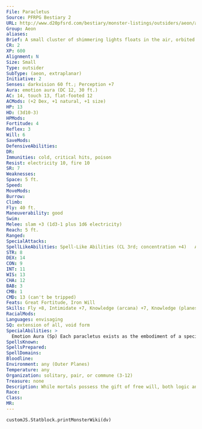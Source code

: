 ```yaml
---
File: Paracletus
Source: PFRPG Bestiary 2
URL: http://www.d20pfsrd.com/bestiary/monster-listings/outsiders/aeon/aeon-paracletus
Group: Aeon
aliases: 
Brief: A small cluster of shimmering lights floats in the air, orbited by multiple vibrant crystals and gemstones.
CR: 2
XP: 600
Alignment: N
Size: Small
Type: outsider
SubType: (aeon, extraplanar)
Initiative: 2
Senses: darkvision 60 ft.; Perception +7
Aura: emotion aura (DC 12, 30 ft.)
AC: 14, touch 13, flat-footed 12
ACMods: (+2 Dex, +1 natural, +1 size)
HP: 13
HD: (3d10-3)
HPMods: 
Fortitude: 4
Reflex: 3
Will: 6
SaveMods: 
DefensiveAbilities: 
DR: 
Immunities: cold, critical hits, poison
Resist: electricity 10, fire 10
SR: 7
Weaknesses: 
Space: 5 ft.
Speed: 
MoveMods: 
Burrow: 
Climb: 
Fly: 40 ft.
Maneuverability: good
Swim: 
Melee: slam +3 (1d3-1 plus 1d6 electricity)
Reach: 5 ft.
Ranged: 
SpecialAttacks: 
SpellLikeAbilities: Spell-Like Abilities (CL 3rd; concentration +4)   At Will-sanctuary (DC 12)   3/day-calm emotions (DC 13)   1/week-commune (6 questions, CL 12th)
STR: 8
DEX: 14
CON: 9
INT: 11
WIS: 13
CHA: 12
BAB: 3
CMB: 1
CMD: 13 (can't be tripped)
Feats: Great Fortitude, Iron Will
Skills: Fly +8, Intimidate +7, Knowledge (arcana) +7, Knowledge (planes) +7, Perception +7, Sense Motive +7, Stealth +12
RacialMods: 
Languages: envisaging
SQ: extension of all, void form
SpecialAbilities: >
  Emotion Aura (Sp) Each paracletus exists as the embodiment of a specific emotive duality. Three times per day, a paracletus can create an aura representing one of its two programmed emotions. Creatures in the area must make a DC 12 Will save to resist the aura. A creature that makes its save against the aura is unaffected by that aeon's aura for the next 24 hours. The paracletus can choose one creature in the area to ignore its effects. The effect of the aura lasts for 10 minutes, and ends if a creature moves more than 30 feet from the aeon. The aura is a mind-affecting compulsion effect. The save DC is Charisma-based. Specific emotive dualities and their powers follow-any single paracletus can only use one of these three dualistic options and cannot change to a different one.  Courage/Fear: The aura acts as bless or bane.  Empathy/Apathy: The aura gives creatures a +2 bonus or a -2 penalty on Bluff, Diplomacy, and Intimidate checks.  Hope/Despair: The aura gives creatures a +2 morale bonus on Will saving throws or a -2 penalty on Will saving throws.
SpellsKnown: 
SpellsPrepared: 
SpellDomains: 
Bloodline: 
Environment: any (Outer Planes)
Temperature: any
Organization: solitary, pair, or commune (3-12)
Treasure: none
Description: While mortals possess the gift of free will, both logic and emotion inf luence their decisions. The paracletus serve the aeons as agents who connect with mortals and study the inf luence of emotions (particularly the dualistic nature of raw emotion) upon mortal behavior. They wander the planes seeking mortals with particularly strong emotional or logical capabilities (characters with high Charisma or Intelligence scores). Once a paracletus locates such a creature, the paracletus remains nearby, studying the target's relationship with emotional and logical input and choices. Often, the paracletus will use its emotion aura on the target in order to study how outside inf luences affect the subject. Unfortunately for the target creature, whether or not the paracletus uses a helpful or harmful effect is, for all intents and purposes, a matter of random chance-even though to the paracletus's complex reasoning, nothing is left to actual random chance.  If presented the option, a paracletus avoids direct combat, and uses its emotion aura to inf luence situations. If pressed to defend itself, it flies at opponents, slamming into them and discharging an electrical jolt of energy in addition to buffeting with its crystalline components. The crystals that orbit a paracletus are solidified aspects of logic, while the swirling vapors and lights that make up its central mass are manifestations of raw emotion- when a paracletus is slain, both the crystals and vapors fade away into nothingness.  A paracletus can be chosen as a familiar by a 7th-level neutral spellcaster who has the Improved Familiar feat. A paracletus familiar does not abandon its mission to observe emotions and logic at play, but it does follow its master's orders-this is one situation where the application of a paracletus's emotion aura need not be random.  Although the central mass of a paracletus's body appears to be made of light and energy, it is in fact solid, and feels strangely like electrified flesh to the touch.
Race: 
Class: 
MR: 
---
```

```dataviewjs
customJS.Statblock.printMonsterWiki(dv)
```

